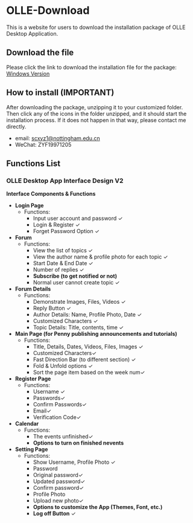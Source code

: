 # OLLE-Download
This is a website for users to download the installation package of OLLE Desktop Application.

## Download the file
Please click the link to download the installation file for the package:
[Windows Version](https://github.com/GabrielZZZ/OLLE-Download/raw/main/OLLE_Install.zip)

## How to install (IMPORTANT)
After downloading the package, unzipping it to your customized folder. Then click any of the icons in the folder unzipped, and it should start the installation process. If it does not happen in that way, please contact me directly. 
- email: scxyz1@nottingham.edu.cn
- WeChat: ZYF19971205

## Functions List
### **OLLE Desktop App Interface Design V2**

**Interface Components &amp; Functions**

- **Login Page**
  - Functions:
    - Input user account and password ✓
    - Login &amp; Register ✓
    - Forget Password Option ✓
- **Forum**
  - Functions:
    - View the list of topics ✓
    - View the author name &amp; profile photo for each topic ✓
    - Start Date &amp; End Date ✓
    - Number of replies ✓
    - **Subscribe (to get notified or not)**
    - Normal user cannot create topic ✓
- **Forum Details**
  - Functions:
    - Demonstrate Images, Files, Videos ✓
    - Reply Button ✓
    - Author Details: Name, Profile Photo, Date ✓
    - Customized Characters ✓
    - Topic Details: Title, contents, time ✓
- **Main Page (for Penny publishing announcements and tutorials)**
  - Functions:
    - Title, Details, Dates, Videos, Files, Images ✓
    - Customized Characters✓
    - Fast Direction Bar (to different section) ✓
    - Fold &amp; Unfold options ✓
    - Sort the page item based on the week num✓
- **Register Page**
  - Functions:
    - Username ✓
    - Passwords✓
    - Confirm Passwords✓
    - Email✓
    - Verification Code✓
- **Calendar**
  - Functions:
    - The events unfinished✓
    - **Options to turn on finished nevents**
- **Setting Page**
  - Functions:
    - Show Username, Profile Photo ✓
    - Password
    - Original password✓
    - Updated password✓
    - Confirm password✓
    - Profile Photo
    - Upload new photo✓
    - **Options to customize the App (Themes, Font, etc.)**
    - **Log off Button** ✓

